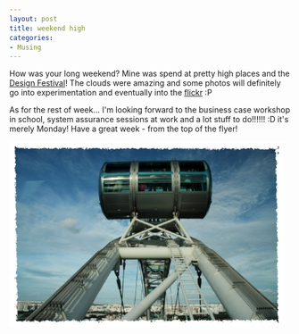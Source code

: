 ```yaml
---
layout: post
title: weekend high
categories:
- Musing
---
```



How was your long weekend? Mine was spend at pretty high places and the [Design Festival](http://www.singaporedesignfestival.com/designfest09/)! The clouds were amazing and some photos will definitely go into experimentation and eventually into the [flickr](http://www.flickr.com/photos/sweska) :P

As for the rest of week... I'm looking forward to the business case workshop in school, system assurance sessions at work and a lot stuff to do!!!!!! :D it's merely Monday! Have a great week - from the top of the flyer!

![](/img/flyer.jpg)

